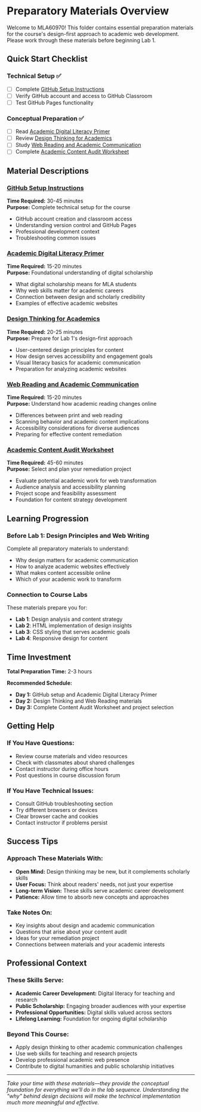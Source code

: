 # Preparatory Materials Overview

Welcome to MLA60970! This folder contains essential preparation materials for the course's design-first approach to academic web development. Please work through these materials before beginning Lab 1.

## Quick Start Checklist

### Technical Setup ✅
- [ ] Complete [GitHub Setup Instructions](github-setup-instructions.md)
- [ ] Verify GitHub account and access to GitHub Classroom
- [ ] Test GitHub Pages functionality

### Conceptual Preparation ✅
- [ ] Read [Academic Digital Literacy Primer](academic-digital-literacy.md)
- [ ] Review [Design Thinking for Academics](design-thinking-prep.md)
- [ ] Study [Web Reading and Academic Communication](web-reading-prep.md)
- [ ] Complete [Academic Content Audit Worksheet](content-audit-template.md)

## Material Descriptions

### [GitHub Setup Instructions](github-setup-instructions.md)
**Time Required:** 30-45 minutes  
**Purpose:** Complete technical setup for the course
- GitHub account creation and classroom access
- Understanding version control and GitHub Pages
- Professional development context
- Troubleshooting common issues

### [Academic Digital Literacy Primer](academic-digital-literacy.md)
**Time Required:** 15-20 minutes  
**Purpose:** Foundational understanding of digital scholarship
- What digital scholarship means for MLA students
- Why web skills matter for academic careers
- Connection between design and scholarly credibility
- Examples of effective academic websites

### [Design Thinking for Academics](design-thinking-prep.md)
**Time Required:** 20-25 minutes  
**Purpose:** Prepare for Lab 1's design-first approach
- User-centered design principles for content
- How design serves accessibility and engagement goals
- Visual literacy basics for academic communication
- Preparation for analyzing academic websites

### [Web Reading and Academic Communication](web-reading-prep.md)
**Time Required:** 15-20 minutes  
**Purpose:** Understand how academic reading changes online
- Differences between print and web reading
- Scanning behavior and academic content implications
- Accessibility considerations for diverse audiences
- Preparing for effective content remediation

### [Academic Content Audit Worksheet](content-audit-template.md)
**Time Required:** 45-60 minutes  
**Purpose:** Select and plan your remediation project
- Evaluate potential academic work for web transformation
- Audience analysis and accessibility planning
- Project scope and feasibility assessment
- Foundation for content strategy development

## Learning Progression

### Before Lab 1: Design Principles and Web Writing
Complete all preparatory materials to understand:
- Why design matters for academic communication
- How to analyze academic websites effectively
- What makes content accessible online
- Which of your academic work to transform

### Connection to Course Labs
These materials prepare you for:
- **Lab 1**: Design analysis and content strategy
- **Lab 2**: HTML implementation of design insights
- **Lab 3**: CSS styling that serves academic goals
- **Lab 4**: Responsive design for content

## Time Investment

**Total Preparation Time:** 2-3 hours

**Recommended Schedule:**
- **Day 1:** GitHub setup and Academic Digital Literacy Primer
- **Day 2:** Design Thinking and Web Reading materials
- **Day 3:** Complete Content Audit Worksheet and project selection

## Getting Help

### If You Have Questions:
- Review course materials and video resources
- Check with classmates about shared challenges
- Contact instructor during office hours
- Post questions in course discussion forum

### If You Have Technical Issues:
- Consult GitHub troubleshooting section
- Try different browsers or devices
- Clear browser cache and cookies
- Contact instructor if problems persist

## Success Tips

### Approach These Materials With:
- **Open Mind:** Design thinking may be new, but it complements scholarly skills
- **User Focus:** Think about readers' needs, not just your expertise
- **Long-term Vision:** These skills serve academic career development
- **Patience:** Allow time to absorb new concepts and approaches

### Take Notes On:
- Key insights about design and academic communication
- Questions that arise about your content audit
- Ideas for your remediation project
- Connections between materials and your academic interests

## Professional Context

### These Skills Serve:
- **Academic Career Development:** Digital literacy for teaching and research
- **Public Scholarship:** Engaging broader audiences with your expertise
- **Professional Opportunities:** Digital skills valued across sectors
- **Lifelong Learning:** Foundation for ongoing digital scholarship

### Beyond This Course:
- Apply design thinking to other academic communication challenges
- Use web skills for teaching and research projects
- Develop professional academic web presence
- Contribute to digital humanities and public scholarship initiatives

---

*Take your time with these materials—they provide the conceptual foundation for everything we'll do in the lab sequence. Understanding the "why" behind design decisions will make the technical implementation much more meaningful and effective.*
